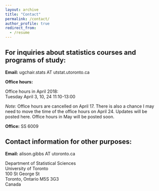 ```yaml
---
layout: archive
title: "Contact"
permalink: /contact/
author_profile: true
redirect_from:
  - /resume
---
```


## For inquiries about statistics courses and programs of study:

**Email:** ugchair.stats AT utstat.utoronto.ca

**Office hours:**

Office hours in April 2018:   
Tuesday April 3, 10, 24 11:10-13:00 

*Note:* Office hours are cancelled on April 17. There is also a chance I may need to move the time of the office hours on April 24. Updates will be posted here. Office hours in May will be posted soon.

**Office:** SS 6009

## Contact information for other purposes:

**Email:** alison.gibbs AT utoronto.ca

Department of Statistical Sciences  
University of Toronto  
100 St George St  
Toronto, Ontario M5S 3G3  
Canada

